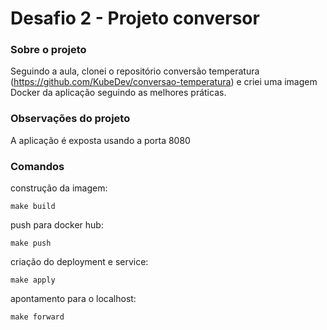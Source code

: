 # Desafio 2 - Projeto conversor

### Sobre o projeto

Seguindo a aula, clonei o repositório conversão temperatura (https://github.com/KubeDev/conversao-temperatura) e criei uma imagem Docker da aplicação seguindo as melhores práticas.

### Observações do projeto

A aplicação é exposta usando a porta 8080

### Comandos 

construção da imagem: 

    make build

push para docker hub: 

    make push

criação do deployment e service:   

    make apply

apontamento para o localhost: 
    
    make forward

